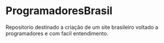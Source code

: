 # ProgramadoresBrasil

Repositorio destinado a criação de um site brasileiro voltado a programadores e com facil entendimento.
